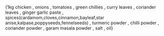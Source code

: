 {1kg chicken , onions , tomatoes , green chillies , curry leaves , coriander leaves , ginger garlic paste , spices(cardamom,cloves,cinnamon,bayleaf,star anise,kalpase,poppyseeds,fennelseeds) , turmeric powder , chilli powder , coriander powder , garam masala powder , salt , oil}